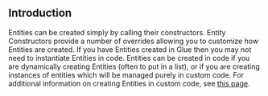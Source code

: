 ## Introduction

Entities can be created simply by calling their constructors. Entity Constructors provide a number of overrides allowing you to customize how Entities are created. If you have Entities created in Glue then you may not need to instantiate Entities in code. Entities can be created in code if you are dynamically creating Entities (often to put in a list), or if you are creating instances of entities which will be managed purely in custom code. For additional information on creating Entities in custom code, see [this page](/documentation/tutorials/glue-tutorials/glue-tutorials-basic-coding-in-glue/.md "Glue:Tutorials:Basic coding in Glue").

